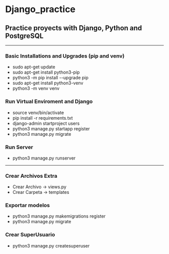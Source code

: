 # Django_practice
## Practice proyects with Django, Python and PostgreSQL
-----
### Basic Installations and Upgrades (pip and venv)
- sudo apt-get update
- sudo apt-get install python3-pip
- python3 -m pip install --upgrade pip
- sudo apt-get install python3-venv
- python3 -m venv venv
### Run Virtual Enviroment and Django
- source venv/bin/activate
- pip install -r requirements.txt 
- django-admin startproject users
- python3 manage.py startapp register
- python3 manage.py migrate
### Run Server
- python3 manage.py runserver
---------
### Crear Archivos Extra 
- Crear Archivo -> views.py
- Crear Carpeta -> templates
### Exportar modelos
- python3 manage.py makemigrations register
- python3 manage.py migrate
### Crear SuperUsuario
- python3 manage.py createsuperuser
